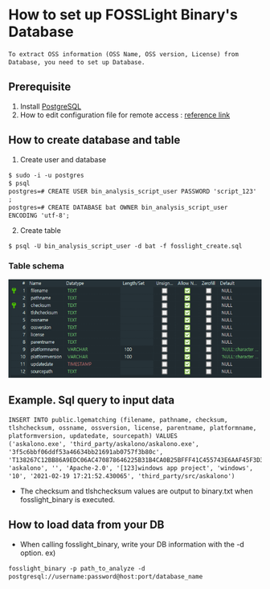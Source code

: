 <!--
Copyright (c) 2021 LG Electronics
SPDX-License-Identifier: Apache-2.0
 -->
# How to set up FOSSLight Binary's Database

```note
To extract OSS information (OSS Name, OSS version, License) from Database, you need to set up Database.
```

## Prerequisite
1. Install [PostgreSQL][PostgreSQL]
2. How to edit configuration file for remote access : [reference link][ref_link]

[PostgreSQL]: https://github.com/fosslight/fosslight_binary/blob/main/LICENSE
[ref_link]: https://www.cyberciti.biz/tips/postgres-allow-remote-access-tcp-connection.html


## How to create database and table
1. Create user and database
````
$ sudo -i -u postgres 
$ psql
postgres=# CREATE USER bin_analysis_script_user PASSWORD 'script_123' ;
postgres=# CREATE DATABASE bat OWNER bin_analysis_script_user  ENCODING 'utf-8';
````
2. Create table
````
$ psql -U bin_analysis_script_user -d bat -f fosslight_create.sql
````

### Table schema
<img alt="table" src="table_schema.png">


## Example. Sql query to input data
````
INSERT INTO public.lgematching (filename, pathname, checksum, tlshchecksum, ossname, ossversion, license, parentname, platformname, platformversion, updatedate, sourcepath) VALUES
('askalono.exe', 'third_party/askalono/askalono.exe', '3f5c6bbf06ddf53a46634bb21691ab0757f3b80c', 'T138267C12BB86A9EDC06AC470878646225B31B4CA0B25BFFF41C455743E6AAF45F3D39C', 'askalono', '', 'Apache-2.0', '[123]windows app project', 'windows', '10', '2021-02-19 17:21:52.430065', 'third_party/src/askalono')  
````   
- The checksum and tlshchecksum values are output to binary.txt when fosslight_binary is executed.


## How to load data from your DB
- When calling fosslight_binary, write your DB information with the -d option.
ex)
````
fosslight_binary -p path_to_analyze -d postgresql://username:password@host:port/database_name
````




